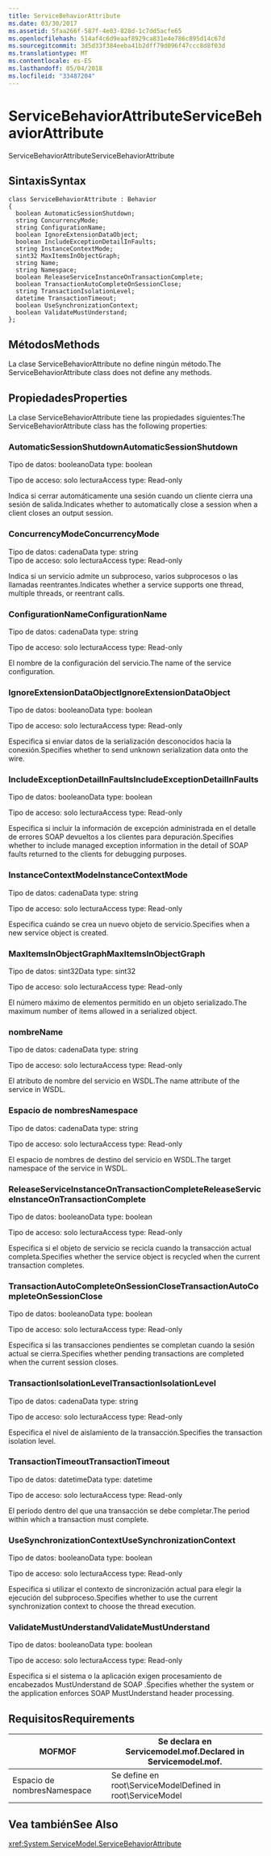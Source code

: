 ```yaml
---
title: ServiceBehaviorAttribute
ms.date: 03/30/2017
ms.assetid: 5faa266f-587f-4e03-828d-1c7dd5acfe65
ms.openlocfilehash: 514af4c6d9eaaf8929ca831e4e786c895d14c67d
ms.sourcegitcommit: 3d5d33f384eeba41b2dff79d096f47ccc8d8f03d
ms.translationtype: MT
ms.contentlocale: es-ES
ms.lasthandoff: 05/04/2018
ms.locfileid: "33487204"
---
```

# <a name="servicebehaviorattribute"></a><span data-ttu-id="4d09d-102">ServiceBehaviorAttribute</span><span class="sxs-lookup"><span data-stu-id="4d09d-102">ServiceBehaviorAttribute</span></span>
<span data-ttu-id="4d09d-103">ServiceBehaviorAttribute</span><span class="sxs-lookup"><span data-stu-id="4d09d-103">ServiceBehaviorAttribute</span></span>  
  
## <a name="syntax"></a><span data-ttu-id="4d09d-104">Sintaxis</span><span class="sxs-lookup"><span data-stu-id="4d09d-104">Syntax</span></span>  
  
```  
class ServiceBehaviorAttribute : Behavior  
{  
  boolean AutomaticSessionShutdown;  
  string ConcurrencyMode;  
  string ConfigurationName;  
  boolean IgnoreExtensionDataObject;  
  boolean IncludeExceptionDetailInFaults;  
  string InstanceContextMode;  
  sint32 MaxItemsInObjectGraph;  
  string Name;  
  string Namespace;  
  boolean ReleaseServiceInstanceOnTransactionComplete;  
  boolean TransactionAutoCompleteOnSessionClose;  
  string TransactionIsolationLevel;  
  datetime TransactionTimeout;  
  boolean UseSynchronizationContext;  
  boolean ValidateMustUnderstand;  
};  
```  
  
## <a name="methods"></a><span data-ttu-id="4d09d-105">Métodos</span><span class="sxs-lookup"><span data-stu-id="4d09d-105">Methods</span></span>  
 <span data-ttu-id="4d09d-106">La clase ServiceBehaviorAttribute no define ningún método.</span><span class="sxs-lookup"><span data-stu-id="4d09d-106">The ServiceBehaviorAttribute class does not define any methods.</span></span>  
  
## <a name="properties"></a><span data-ttu-id="4d09d-107">Propiedades</span><span class="sxs-lookup"><span data-stu-id="4d09d-107">Properties</span></span>  
 <span data-ttu-id="4d09d-108">La clase ServiceBehaviorAttribute tiene las propiedades siguientes:</span><span class="sxs-lookup"><span data-stu-id="4d09d-108">The ServiceBehaviorAttribute class has the following properties:</span></span>  
  
### <a name="automaticsessionshutdown"></a><span data-ttu-id="4d09d-109">AutomaticSessionShutdown</span><span class="sxs-lookup"><span data-stu-id="4d09d-109">AutomaticSessionShutdown</span></span>  
 <span data-ttu-id="4d09d-110">Tipo de datos: booleano</span><span class="sxs-lookup"><span data-stu-id="4d09d-110">Data type: boolean</span></span>  
  
 <span data-ttu-id="4d09d-111">Tipo de acceso: solo lectura</span><span class="sxs-lookup"><span data-stu-id="4d09d-111">Access type: Read-only</span></span>  
  
 <span data-ttu-id="4d09d-112">Indica si cerrar automáticamente una sesión cuando un cliente cierra una sesión de salida.</span><span class="sxs-lookup"><span data-stu-id="4d09d-112">Indicates whether to automatically close a session when a client closes an output session.</span></span>  
  
### <a name="concurrencymode"></a><span data-ttu-id="4d09d-113">ConcurrencyMode</span><span class="sxs-lookup"><span data-stu-id="4d09d-113">ConcurrencyMode</span></span>  
 <span data-ttu-id="4d09d-114">Tipo de datos: cadena</span><span class="sxs-lookup"><span data-stu-id="4d09d-114">Data type: string</span></span>  
<span data-ttu-id="4d09d-115">Tipo de acceso: solo lectura</span><span class="sxs-lookup"><span data-stu-id="4d09d-115">Access type: Read-only</span></span>  
  
 <span data-ttu-id="4d09d-116">Indica si un servicio admite un subproceso, varios subprocesos o las llamadas reentrantes.</span><span class="sxs-lookup"><span data-stu-id="4d09d-116">Indicates whether a service supports one thread, multiple threads, or reentrant calls.</span></span>  
  
### <a name="configurationname"></a><span data-ttu-id="4d09d-117">ConfigurationName</span><span class="sxs-lookup"><span data-stu-id="4d09d-117">ConfigurationName</span></span>  
 <span data-ttu-id="4d09d-118">Tipo de datos: cadena</span><span class="sxs-lookup"><span data-stu-id="4d09d-118">Data type: string</span></span>  
  
 <span data-ttu-id="4d09d-119">Tipo de acceso: solo lectura</span><span class="sxs-lookup"><span data-stu-id="4d09d-119">Access type: Read-only</span></span>  
  
 <span data-ttu-id="4d09d-120">El nombre de la configuración del servicio.</span><span class="sxs-lookup"><span data-stu-id="4d09d-120">The name of the service configuration.</span></span>  
  
### <a name="ignoreextensiondataobject"></a><span data-ttu-id="4d09d-121">IgnoreExtensionDataObject</span><span class="sxs-lookup"><span data-stu-id="4d09d-121">IgnoreExtensionDataObject</span></span>  
 <span data-ttu-id="4d09d-122">Tipo de datos: booleano</span><span class="sxs-lookup"><span data-stu-id="4d09d-122">Data type: boolean</span></span>  
  
 <span data-ttu-id="4d09d-123">Tipo de acceso: solo lectura</span><span class="sxs-lookup"><span data-stu-id="4d09d-123">Access type: Read-only</span></span>  
  
 <span data-ttu-id="4d09d-124">Especifica si enviar datos de la serialización desconocidos hacia la conexión.</span><span class="sxs-lookup"><span data-stu-id="4d09d-124">Specifies whether to send unknown serialization data onto the wire.</span></span>  
  
### <a name="includeexceptiondetailinfaults"></a><span data-ttu-id="4d09d-125">IncludeExceptionDetailInFaults</span><span class="sxs-lookup"><span data-stu-id="4d09d-125">IncludeExceptionDetailInFaults</span></span>  
 <span data-ttu-id="4d09d-126">Tipo de datos: booleano</span><span class="sxs-lookup"><span data-stu-id="4d09d-126">Data type: boolean</span></span>  
  
 <span data-ttu-id="4d09d-127">Tipo de acceso: solo lectura</span><span class="sxs-lookup"><span data-stu-id="4d09d-127">Access type: Read-only</span></span>  
  
 <span data-ttu-id="4d09d-128">Especifica si incluir la información de excepción administrada en el detalle de errores  SOAP devueltos a los clientes para depuración.</span><span class="sxs-lookup"><span data-stu-id="4d09d-128">Specifies whether to include managed exception information in the detail of SOAP faults returned to the clients for debugging purposes.</span></span>  
  
### <a name="instancecontextmode"></a><span data-ttu-id="4d09d-129">InstanceContextMode</span><span class="sxs-lookup"><span data-stu-id="4d09d-129">InstanceContextMode</span></span>  
 <span data-ttu-id="4d09d-130">Tipo de datos: cadena</span><span class="sxs-lookup"><span data-stu-id="4d09d-130">Data type: string</span></span>  
  
 <span data-ttu-id="4d09d-131">Tipo de acceso: solo lectura</span><span class="sxs-lookup"><span data-stu-id="4d09d-131">Access type: Read-only</span></span>  
  
 <span data-ttu-id="4d09d-132">Especifica cuándo se crea un nuevo objeto de servicio.</span><span class="sxs-lookup"><span data-stu-id="4d09d-132">Specifies when a new service object is created.</span></span>  
  
### <a name="maxitemsinobjectgraph"></a><span data-ttu-id="4d09d-133">MaxItemsInObjectGraph</span><span class="sxs-lookup"><span data-stu-id="4d09d-133">MaxItemsInObjectGraph</span></span>  
 <span data-ttu-id="4d09d-134">Tipo de datos: sint32</span><span class="sxs-lookup"><span data-stu-id="4d09d-134">Data type: sint32</span></span>  
  
 <span data-ttu-id="4d09d-135">Tipo de acceso: solo lectura</span><span class="sxs-lookup"><span data-stu-id="4d09d-135">Access type: Read-only</span></span>  
  
 <span data-ttu-id="4d09d-136">El número máximo de elementos permitido en un objeto serializado.</span><span class="sxs-lookup"><span data-stu-id="4d09d-136">The maximum number of items allowed in a serialized object.</span></span>  
  
### <a name="name"></a><span data-ttu-id="4d09d-137">nombre</span><span class="sxs-lookup"><span data-stu-id="4d09d-137">Name</span></span>  
 <span data-ttu-id="4d09d-138">Tipo de datos: cadena</span><span class="sxs-lookup"><span data-stu-id="4d09d-138">Data type: string</span></span>  
  
 <span data-ttu-id="4d09d-139">Tipo de acceso: solo lectura</span><span class="sxs-lookup"><span data-stu-id="4d09d-139">Access type: Read-only</span></span>  
  
 <span data-ttu-id="4d09d-140">El atributo de nombre del servicio en WSDL.</span><span class="sxs-lookup"><span data-stu-id="4d09d-140">The name attribute of the service in WSDL.</span></span>  
  
### <a name="namespace"></a><span data-ttu-id="4d09d-141">Espacio de nombres</span><span class="sxs-lookup"><span data-stu-id="4d09d-141">Namespace</span></span>  
 <span data-ttu-id="4d09d-142">Tipo de datos: cadena</span><span class="sxs-lookup"><span data-stu-id="4d09d-142">Data type: string</span></span>  
  
 <span data-ttu-id="4d09d-143">Tipo de acceso: solo lectura</span><span class="sxs-lookup"><span data-stu-id="4d09d-143">Access type: Read-only</span></span>  
  
 <span data-ttu-id="4d09d-144">El espacio de nombres de destino del servicio en WSDL.</span><span class="sxs-lookup"><span data-stu-id="4d09d-144">The target namespace of the service in WSDL.</span></span>  
  
### <a name="releaseserviceinstanceontransactioncomplete"></a><span data-ttu-id="4d09d-145">ReleaseServiceInstanceOnTransactionComplete</span><span class="sxs-lookup"><span data-stu-id="4d09d-145">ReleaseServiceInstanceOnTransactionComplete</span></span>  
 <span data-ttu-id="4d09d-146">Tipo de datos: booleano</span><span class="sxs-lookup"><span data-stu-id="4d09d-146">Data type: boolean</span></span>  
  
 <span data-ttu-id="4d09d-147">Tipo de acceso: solo lectura</span><span class="sxs-lookup"><span data-stu-id="4d09d-147">Access type: Read-only</span></span>  
  
 <span data-ttu-id="4d09d-148">Especifica si el objeto de servicio se recicla cuando la transacción actual completa.</span><span class="sxs-lookup"><span data-stu-id="4d09d-148">Specifies whether the service object is recycled when the current transaction completes.</span></span>  
  
### <a name="transactionautocompleteonsessionclose"></a><span data-ttu-id="4d09d-149">TransactionAutoCompleteOnSessionClose</span><span class="sxs-lookup"><span data-stu-id="4d09d-149">TransactionAutoCompleteOnSessionClose</span></span>  
 <span data-ttu-id="4d09d-150">Tipo de datos: booleano</span><span class="sxs-lookup"><span data-stu-id="4d09d-150">Data type: boolean</span></span>  
  
 <span data-ttu-id="4d09d-151">Tipo de acceso: solo lectura</span><span class="sxs-lookup"><span data-stu-id="4d09d-151">Access type: Read-only</span></span>  
  
 <span data-ttu-id="4d09d-152">Especifica si las transacciones pendientes se completan cuando la sesión actual se cierra.</span><span class="sxs-lookup"><span data-stu-id="4d09d-152">Specifies whether pending transactions are completed when the current session closes.</span></span>  
  
### <a name="transactionisolationlevel"></a><span data-ttu-id="4d09d-153">TransactionIsolationLevel</span><span class="sxs-lookup"><span data-stu-id="4d09d-153">TransactionIsolationLevel</span></span>  
 <span data-ttu-id="4d09d-154">Tipo de datos: cadena</span><span class="sxs-lookup"><span data-stu-id="4d09d-154">Data type: string</span></span>  
  
 <span data-ttu-id="4d09d-155">Tipo de acceso: solo lectura</span><span class="sxs-lookup"><span data-stu-id="4d09d-155">Access type: Read-only</span></span>  
  
 <span data-ttu-id="4d09d-156">Especifica el nivel de aislamiento de la transacción.</span><span class="sxs-lookup"><span data-stu-id="4d09d-156">Specifies the transaction isolation level.</span></span>  
  
### <a name="transactiontimeout"></a><span data-ttu-id="4d09d-157">TransactionTimeout</span><span class="sxs-lookup"><span data-stu-id="4d09d-157">TransactionTimeout</span></span>  
 <span data-ttu-id="4d09d-158">Tipo de datos: datetime</span><span class="sxs-lookup"><span data-stu-id="4d09d-158">Data type: datetime</span></span>  
  
 <span data-ttu-id="4d09d-159">Tipo de acceso: solo lectura</span><span class="sxs-lookup"><span data-stu-id="4d09d-159">Access type: Read-only</span></span>  
  
 <span data-ttu-id="4d09d-160">El período dentro del que una transacción se debe completar.</span><span class="sxs-lookup"><span data-stu-id="4d09d-160">The period within which a transaction must complete.</span></span>  
  
### <a name="usesynchronizationcontext"></a><span data-ttu-id="4d09d-161">UseSynchronizationContext</span><span class="sxs-lookup"><span data-stu-id="4d09d-161">UseSynchronizationContext</span></span>  
 <span data-ttu-id="4d09d-162">Tipo de datos: booleano</span><span class="sxs-lookup"><span data-stu-id="4d09d-162">Data type: boolean</span></span>  
  
 <span data-ttu-id="4d09d-163">Tipo de acceso: solo lectura</span><span class="sxs-lookup"><span data-stu-id="4d09d-163">Access type: Read-only</span></span>  
  
 <span data-ttu-id="4d09d-164">Especifica si utilizar el contexto de sincronización actual para elegir la ejecución del subproceso.</span><span class="sxs-lookup"><span data-stu-id="4d09d-164">Specifies whether to use the current synchronization context to choose the thread execution.</span></span>  
  
### <a name="validatemustunderstand"></a><span data-ttu-id="4d09d-165">ValidateMustUnderstand</span><span class="sxs-lookup"><span data-stu-id="4d09d-165">ValidateMustUnderstand</span></span>  
 <span data-ttu-id="4d09d-166">Tipo de datos: booleano</span><span class="sxs-lookup"><span data-stu-id="4d09d-166">Data type: boolean</span></span>  
  
 <span data-ttu-id="4d09d-167">Tipo de acceso: solo lectura</span><span class="sxs-lookup"><span data-stu-id="4d09d-167">Access type: Read-only</span></span>  
  
 <span data-ttu-id="4d09d-168">Especifica si el sistema o la aplicación exigen procesamiento de encabezados MustUnderstand de SOAP .</span><span class="sxs-lookup"><span data-stu-id="4d09d-168">Specifies whether the system or the application enforces SOAP MustUnderstand header processing.</span></span>  
  
## <a name="requirements"></a><span data-ttu-id="4d09d-169">Requisitos</span><span class="sxs-lookup"><span data-stu-id="4d09d-169">Requirements</span></span>  
  
|<span data-ttu-id="4d09d-170">MOF</span><span class="sxs-lookup"><span data-stu-id="4d09d-170">MOF</span></span>|<span data-ttu-id="4d09d-171">Se declara en Servicemodel.mof.</span><span class="sxs-lookup"><span data-stu-id="4d09d-171">Declared in Servicemodel.mof.</span></span>|  
|---------|-----------------------------------|  
|<span data-ttu-id="4d09d-172">Espacio de nombres</span><span class="sxs-lookup"><span data-stu-id="4d09d-172">Namespace</span></span>|<span data-ttu-id="4d09d-173">Se define en root\ServiceModel</span><span class="sxs-lookup"><span data-stu-id="4d09d-173">Defined in root\ServiceModel</span></span>|  
  
## <a name="see-also"></a><span data-ttu-id="4d09d-174">Vea también</span><span class="sxs-lookup"><span data-stu-id="4d09d-174">See Also</span></span>  
 <xref:System.ServiceModel.ServiceBehaviorAttribute>
